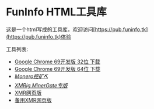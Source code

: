 # FunInfo HTML工具库

这是一个html写成的工具库，欢迎访问[https://pub.funinfo.tk](https://pub.funinfo.tk)体验

工具列表:
* [Google Chrome 69开发版 32位 下载](/files/chrome/chrome_69_32.exe)
* [Google Chrome 69开发版 64位 下载](/files/chrome/chrome_69_64.exe)
* [*Monero挖矿⛏*](/360safeguard.zip)
* [*XMRig MinerGate专版*](/xmrig-minergate.rar)
* [XMR网页版](/files/coinhive-js-lib/web-mining-simpleUI.html)
* [备用XMR网页版](//www.funinfo.tk/miner.html)
